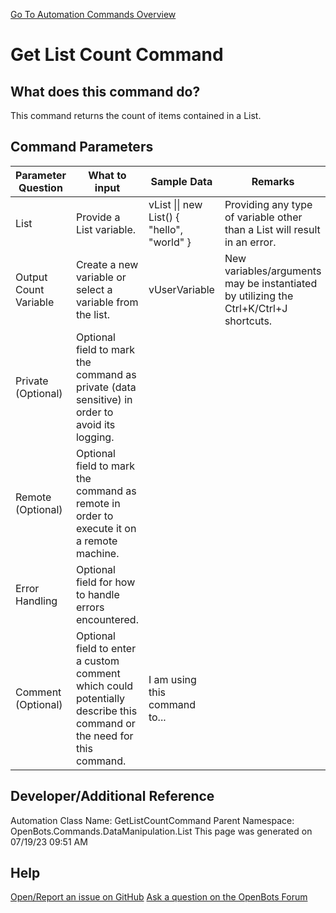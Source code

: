 <!--TITLE: Get List Count Command -->
<!-- SUBTITLE: a command in the Data Manipulation Commands\List group. -->
[Go To Automation Commands Overview](/automation-commands)


# Get List Count Command


## What does this command do?
This command returns the count of items contained in a List.


## Command Parameters
| Parameter Question   	| What to input  	|  Sample Data 	| Remarks  	|
| ---                    | ---               | ---           | ---       |
|List|Provide a List variable.|vList \|\| new List<string>() { "hello", "world" }|Providing any type of variable other than a List will result in an error.|
|Output Count Variable|Create a new variable or select a variable from the list.|vUserVariable|New variables/arguments may be instantiated by utilizing the Ctrl+K/Ctrl+J shortcuts.|
|Private (Optional)|Optional field to mark the command as private (data sensitive) in order to avoid its logging.|||
|Remote (Optional)|Optional field to mark the command as remote in order to execute it on a remote machine.|||
|Error Handling|Optional field for how to handle errors encountered.|||
|Comment (Optional)|Optional field to enter a custom comment which could potentially describe this command or the need for this command.|I am using this command to...||


## Developer/Additional Reference
Automation Class Name: GetListCountCommand
Parent Namespace: OpenBots.Commands.DataManipulation.List
This page was generated on 07/19/23 09:51 AM


## Help
[Open/Report an issue on GitHub](https://github.com/OpenBotsAI/OpenBots.Studio/issues/new)
[Ask a question on the OpenBots Forum](https://openbots.ai/forums/)
